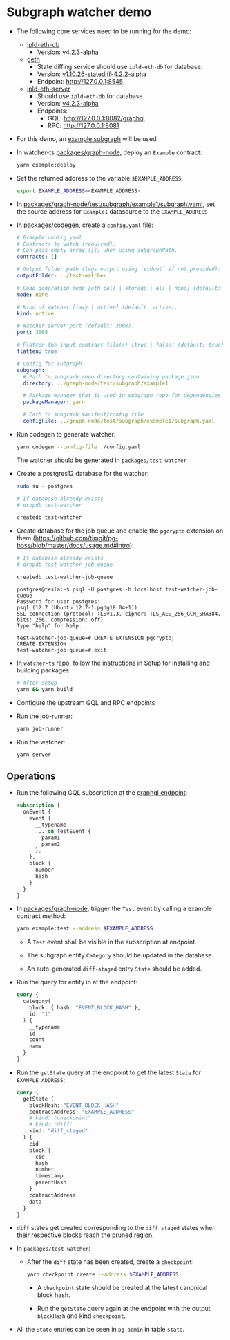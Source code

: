 # Subgraph watcher demo

* The following core services need to be running for the demo:
  * [ipld-eth-db](https://github.com/cerc-io/ipld-eth-db)
    * Version: [v4.2.3-alpha](https://github.com/cerc-io/ipld-eth-db/releases/tag/v4.2.3-alpha)
  * [geth](https://github.com/cerc-io/go-ethereum)
    * State diffing service should use `ipld-eth-db` for database.
    * Version: [v1.10.26-statediff-4.2.2-alpha](https://github.com/cerc-io/go-ethereum/releases/tag/v1.10.26-statediff-4.2.2-alpha)
    * Endpoint: http://127.0.0.1:8545
  * [ipld-eth-server](https://github.com/cerc-io/ipld-eth-server)
    * Should use `ipld-eth-db` for database.
    * Version: [v4.2.3-alpha](https://github.com/cerc-io/ipld-eth-server/releases/tag/v4.2.3-alpha)
    * Endpoints:
      * GQL: http://127.0.0.1:8082/graphql
      * RPC: http://127.0.0.1:8081

* For this demo, an [example subgraph](../graph-node/test/subgraph/example1) will be used

* In watcher-ts [packages/graph-node](../graph-node/), deploy an `Example` contract:

  ```bash
  yarn example:deploy
  ```

* Set the returned address to the variable `$EXAMPLE_ADDRESS`:

  ```bash
  export EXAMPLE_ADDRESS=<EXAMPLE_ADDRESS>
  ```

* In [packages/graph-node/test/subgraph/example1/subgraph.yaml](../graph-node/test/subgraph/example1/subgraph.yaml), set the source address for `Example1` datasource to the `EXAMPLE_ADDRESS`

* In [packages/codegen](./), create a `config.yaml` file:

  ```yaml
  # Example config.yaml
  # Contracts to watch (required).
  # Can pass empty array ([]) when using subgraphPath.
  contracts: []

  # Output folder path (logs output using `stdout` if not provided).
  outputFolder: ../test-watcher

  # Code generation mode [eth_call | storage | all | none] (default: none).
  mode: none

  # Kind of watcher [lazy | active] (default: active).
  kind: active

  # Watcher server port (default: 3008).
  port: 3008

  # Flatten the input contract file(s) [true | false] (default: true).
  flatten: true

  # Config for subgraph
  subgraph:
    # Path to subgraph repo directory containing package.json
    directory: ../graph-node/test/subgraph/example1

    # Package manager that is used in subgraph repo for dependencies
    packageManager: yarn

    # Path to subgraph manifest/config file
    configFile: ../graph-node/test/subgraph/example1/subgraph.yaml
  ```

* Run codegen to generate watcher:

  ```bash
  yarn codegen --config-file ./config.yaml
  ```

  The watcher should be generated in `packages/test-watcher`

* Create a postgres12 database for the watcher:

  ```bash
  sudo su - postgres

  # If database already exists
  # dropdb test-watcher

  createdb test-watcher
  ```

* Create database for the job queue and enable the `pgcrypto` extension on them (https://github.com/timgit/pg-boss/blob/master/docs/usage.md#intro):

  ```bash
  # If database already exists
  # dropdb test-watcher-job-queue

  createdb test-watcher-job-queue
  ```

  ```
  postgres@tesla:~$ psql -U postgres -h localhost test-watcher-job-queue
  Password for user postgres:
  psql (12.7 (Ubuntu 12.7-1.pgdg18.04+1))
  SSL connection (protocol: TLSv1.3, cipher: TLS_AES_256_GCM_SHA384, bits: 256, compression: off)
  Type "help" for help.

  test-watcher-job-queue=# CREATE EXTENSION pgcrypto;
  CREATE EXTENSION
  test-watcher-job-queue=# exit
  ```

* In `watcher-ts` repo, follow the instructions in [Setup](../../README.md#setup) for installing and building packages.

  ```bash
  # After setup
  yarn && yarn build
  ```

* Configure the upstream GQL and RPC endpoints

* Run the job-runner:

  ```bash
  yarn job-runner
  ```

* Run the watcher:

  ```bash
  yarn server
  ```

## Operations

* Run the following GQL subscription at the [graphql endpoint](http://localhost:3008/graphql):

  ```graphql
  subscription {
    onEvent {
      event {
        __typename
        ... on TestEvent {
          param1
          param2
        },
      },
      block {
        number
        hash
      }
    }
  }
  ```

* In [packages/graph-node](../graph-node/), trigger the `Test` event by calling a example contract method:

  ```bash
  yarn example:test --address $EXAMPLE_ADDRESS
  ```

  * A `Test` event shall be visible in the subscription at endpoint.

  * The subgraph entity `Category` should be updated in the database.

  * An auto-generated `diff-staged` entry `State` should be added.

* Run the query for entity in at the endpoint:

  ```graphql
  query {
    category(
      block: { hash: "EVENT_BLOCK_HASH" },
      id: "1"
    ) {
      __typename
      id
      count
      name
    }
  }
  ```

* Run the `getState` query at the endpoint to get the latest `State` for `EXAMPLE_ADDRESS`:

  ```graphql
  query {
    getState (
      blockHash: "EVENT_BLOCK_HASH"
      contractAddress: "EXAMPLE_ADDRESS"
      # kind: "checkpoint"
      # kind: "diff"
      kind: "diff_staged"
    ) {
      cid
      block {
        cid
        hash
        number
        timestamp
        parentHash
      }
      contractAddress
      data
    }
  }
  ```

* `diff` states get created corresponding to the `diff_staged` states when their respective blocks reach the pruned region.

* In `packages/test-watcher`:

  * After the `diff` state has been created, create a `checkpoint`:

    ```bash
    yarn checkpoint create --address $EXAMPLE_ADDRESS
    ```

    * A `checkpoint` state should be created at the latest canonical block hash.

    * Run the `getState` query again at the endpoint with the output `blockHash` and kind `checkpoint`.

* All the `State` entries can be seen in `pg-admin` in table `state`.
